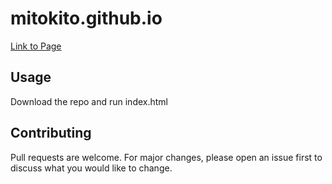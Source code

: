 # mitokito.github.io
[Link to Page](https://mitokito.github.io/)

## Usage
Download the repo and run index.html

## Contributing
Pull requests are welcome. For major changes, please open an issue first to discuss what you would like to change.